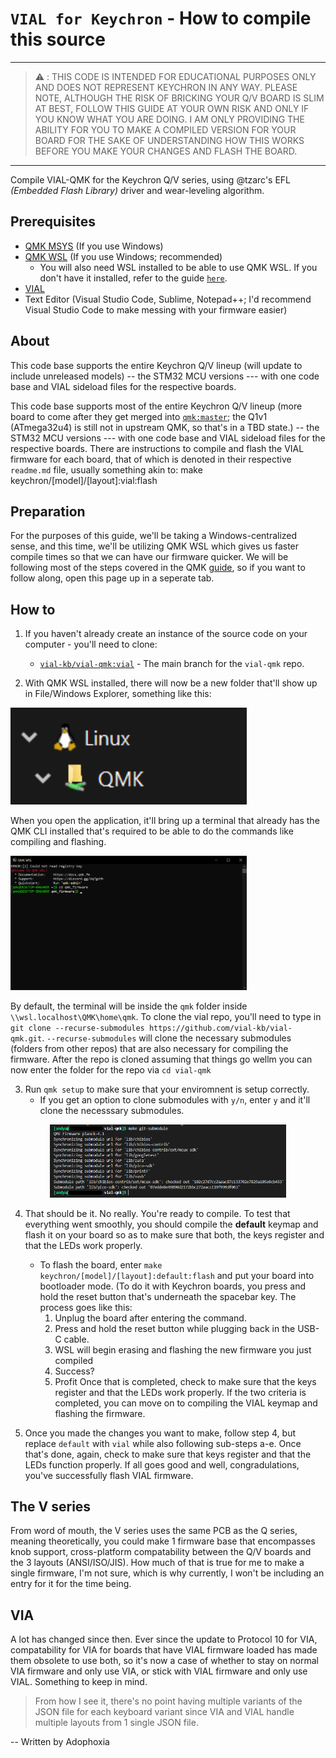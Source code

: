 # `VIAL for Keychron` - How to compile this source

---

> :warning: : THIS CODE IS INTENDED FOR EDUCATIONAL PURPOSES ONLY AND DOES NOT REPRESENT KEYCHRON IN ANY WAY. PLEASE NOTE, ALTHOUGH THE RISK OF BRICKING YOUR Q/V BOARD IS SLIM AT BEST, FOLLOW THIS GUIDE AT YOUR OWN RISK AND ONLY IF YOU KNOW WHAT YOU ARE DOING. I AM ONLY PROVIDING THE ABILITY FOR YOU TO MAKE A COMPILED VERSION FOR YOUR BOARD FOR THE SAKE OF UNDERSTANDING HOW THIS WORKS BEFORE YOU MAKE YOUR CHANGES AND FLASH THE BOARD. 

---

Compile VIAL-QMK for the Keychron Q/V series, using @tzarc's EFL *(Embedded Flash Library)* driver and wear-leveling algorithm.

## Prerequisites
* [QMK MSYS](https://msys.qmk.fm/) (If you use Windows)
* [QMK WSL](https://qmk.github.io/qmk_distro_wsl/) (If you use Windows; recommended)
    * You will also need WSL installed to be able to use QMK WSL. If you don't have it installed, refer to the guide [`here`](https://learn.microsoft.com/en-us/windows/wsl/install).
* [VIAL](https://get.vial.today/)
* Text Editor (Visual Studio Code, Sublime, Notepad++; I'd recommend Visual Studio Code to make messing with your firmware easier)

## About
This code base supports the entire Keychron Q/V lineup (will update to include unreleased models) -- the STM32 MCU versions --- with one code base and VIAL sideload files for the respective boards.

This code base supports most of the entire Keychron Q/V lineup (more board to come after they get merged into [`qmk:master`](https://github.com/qmk/qmk_firmware/tree/master/keyboards/keychron/); the Q1v1 (ATmega32u4) is still not in upstream QMK, so that's in a TBD state.) --  the STM32 MCU versions --- with one code base and VIAL sideload files for the respective boards. There are instructions to compile and flash the VIAL firmware for each board, that of which is denoted in their respective `readme.md` file, usually something akin to:
    make keychron/[model]/[layout]:vial:flash

## Preparation
For the purposes of this guide, we'll be taking a Windows-centralized sense, and this time, we'll be utilizing QMK WSL which gives us faster compile times so that we can have our firmware quicker. We will be following most of the steps covered in the QMK [guide](https://docs.qmk.fm/#/newbs_getting_started), so if you want to follow along, open this page up in a seperate tab. 
## How to
1. If you haven't already create an instance of the source code on your computer - you'll need to clone:
    * [`vial-kb/vial-qmk:vial`](https://github.com/vial-kb/vial-qmk/tree/vial) - The main branch for the `vial-qmk` repo.

2. With QMK WSL installed, there will now be a new folder that'll show up in File/Windows Explorer, something like this:

<p align="left"><img src="media/WSL.png" width="75%"></p>

When you open the application, it'll bring up a terminal that already has the QMK CLI installed that's required to be able to do the commands like compiling and flashing.

<p align="left"><img src="media/WSL_terminal.png" width="75%"></p>

By default, the terminal will be inside the `qmk` folder inside `\\wsl.localhost\QMK\home\qmk`. To clone the vial repo, you'll need to type in `git clone --recurse-submodules https://github.com/vial-kb/vial-qmk.git`. `--recurse-submodules` will clone the necessary submodules (folders from other repos) that are also necessary for compiling the firmware. After the repo is cloned assuming that things go wellm you can now enter the folder for the repo via `cd vial-qmk`

3. Run `qmk setup` to make sure that your enviromnent is setup correctly.
    * If you get an option to clone submodules with `y/n`, enter `y` and it'll clone the necesssary submodules.
<p align="center"><img src="media/submodule.png" width="75%"></p>

4. That should be it. No really. You're ready to compile. To test that everything went smoothly, you should compile the **default** keymap and flash it on your board so as to make sure that both, the keys register and that the LEDs work properly. 
    * To flash the board, enter `make keychron/[model]/[layout]:default:flash` and put your board into bootloader mode. (To do it with Keychron boards, you press and hold the reset button that's underneath the spacebar key. The process goes like this: 
        1. Unplug the board after entering the command.
        2. Press and hold the reset button while plugging back in the USB-C cable. 
        3. WSL will begin erasing and flashing the new firmware you just compiled
        4. Success?
        5. Profit
    Once that is completed, check to make sure that the keys register and that the LEDs work properly. If the two criteria is completed, you can move on to compiling the VIAL keymap and flashing the firmware.

5. Once you made the changes you want to make, follow step 4, but replace `default` with `vial` while also following sub-steps a-e. Once that's done, again, check to make sure that keys register and that the LEDs function properly. If all goes good and well, congradulations, you've successfully flash VIAL firmware.  
## The V series
From word of mouth, the V series uses the same PCB as the Q series, meaning theoretically, you could make 1 firmware base that encompasses knob support, cross-platform compatability between the Q/V boards and the 3 layouts (ANSI/ISO/JIS). How much of that is true for me to make a single firmware, I'm not sure, which is why currently, I won't be including an entry for it for the time being. 
## VIA
A lot has changed since then. Ever since the update to Protocol 10 for VIA, compatability for VIA for boards that have VIAL firmware loaded has made them obsolete to use both, so it's now a case of whether to stay on normal VIA firmware and only use VIA, or stick with VIAL firmware and only use VIAL. Something to keep in mind.

> From how I see it, there's no point having multiple variants of the JSON file for each keyboard variant since VIA and VIAL handle multiple layouts from 1 single JSON file. 

-- Written by Adophoxia
